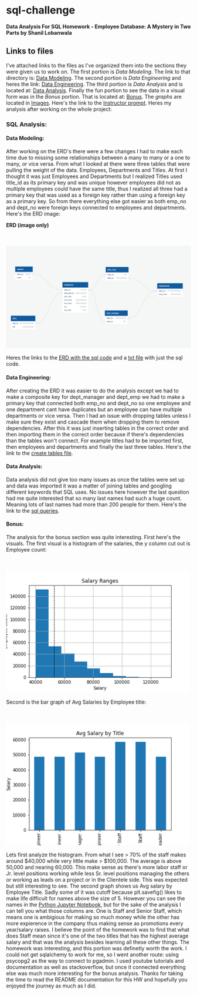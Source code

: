 
# sql-challenge


**Data Analysis For SQL Homework - Employee Database: A Mystery in Two Parts by Shanil Lobanwala**

## Links to files

I've attached links to the files as I've organized them into the sections they were given us to work on. The first portion is *Data Modeling*. The link to that directory is: [Data Modeling](https://github.com/slobanwala1/sql-challenge/tree/main/my_submission/Data_Modeling). The second portion is *Data Engineering* and heres the link: [Data Engineering](https://github.com/slobanwala1/sql-challenge/tree/main/my_submission/Data_Engineering). The third portion is *Data Analysis* and is located at: [Data Analysis](https://github.com/slobanwala1/sql-challenge/tree/main/my_submission/Data_Analysis). Finally the fun portion to see the data in a visual form was in the *Bonus* portion. That is located at: [Bonus](https://github.com/slobanwala1/sql-challenge/tree/main/my_submission/Bonus). The *graphs* are located in [Images](https://github.com/slobanwala1/sql-challenge/tree/main/my_submission/Images). Here's the link to the [Instructor prompt](https://github.com/slobanwala1/sql-challenge/blob/main/my_submission/README.md). Heres my analysis after working on the whole project:

### SQL Analysis:


#### Data Modeling:

After working on the ERD's there were a few changes I had to make each time due to missing some relationships between a many to many or a one to many, or vice versa. From what I looked at there were three tables that were pulling the weight of the data. Employees, Departments and Titles. At first I thought it was just Employees and Departments but I realized Titles used title_id as its primary key and was unique however employees did not as multiple employees could have the same title, thus I realized all three had a primary key that was used as a foreign key rather than using a foreign key as a primary key. So from there everything else got easier as both emp_no and dept_no were foreign keys connected to employees and departments. Here's the ERD image:

**ERD (image only)**

<br>
<br>
<img src="https://github.com/slobanwala1/sql-challenge/blob/main/my_submission/Images/Pewlett_Hackard_files_ERD_ImgOnly.PNG" width="681">

Heres the links to the [ERD with the sql code](https://github.com/slobanwala1/sql-challenge/blob/main/my_submission/Images/Pewlett_Hackard_files_ERD.PNG) and a [txt file](https://github.com/slobanwala1/sql-challenge/blob/main/my_submission/Data_Modeling/Pewlett_Hackard_files_ERD_text.txt) with just the sql code.

#### Data Engineering:

After creating the ERD it was easier to do the analysis except we had to make a composite key for dept_manager and dept_emp we had to make a primary key that connected both emp_no and dept_no so
one employee and one department cant have duplicates but an employee can have multiple departments or vice versa. Then I had an issue with dropping tables unless I make sure they exist and cascade them when dropping them to remove dependencies. After this it was just inserting tables in the correct order and then importing them in the correct order because if there's dependencies than the tables won't connect. For example titles had to be imported first, then employees and departments and finally the last three tables. Here's the link to the [create tables file](https://github.com/slobanwala1/sql-challenge/blob/main/my_submission/Data_Engineering/table_schema.sql).

#### Data Analysis:

Data analysis did not give too many issues as once the tables were set up and data was imported it was a matter of joining tables and googling different keywords that SQL uses. No issues here however the last question had me quite interested that so many last names had such a huge count. Meaning lots of last names had more than 200 people for them. Here's the link to the [sql queries](https://github.com/slobanwala1/sql-challenge/blob/main/my_submission/Data_Analysis/Pewlett_Hackard_queries.sql).

#### Bonus:

The analysis for the bonus section was quite interesting. First here's the visuals. The first visual is a histogram of the salaries, the y column cut out is Employee count:

<br>
<br>
<img src="https://github.com/slobanwala1/sql-challenge/blob/main/my_submission/Images/Salary_Histogram.png" width="500">

Second is the bar graph of Avg Salaries by Employee title:

<br>
<br>
<img src="https://github.com/slobanwala1/sql-challenge/blob/main/my_submission/Images/Salary_vs_EmpTitle.png" width="500">

Lets first analyze the histogram. From what I see > 70% of the staff makes around $40,000 while very little make > $100,000. The average is above 50,000 and nearing 60,000. This make sense as there's more labor staff or Jr. level positions working while less Sr. level positions managing the others or working as leads on a project or in the Clientele side. This was expected but still interesting to see. The second graph shows us Avg salary by Employee Title. Sadly some of it was cutoff because plt.savefig() likes to make life difficult for names above the size of 5. However you can see the names in the [Python Jupyter Notebook](https://github.com/slobanwala1/sql-challenge/blob/main/my_submission/Bonus/sql_challenge_bonus_analysis.ipynb), but for the sake of the analysis I can tell you what those columns are. One is Staff and Senior Staff, which means one is ambigious for making so much money while the other has more expierence in the company thus making sense as promotions every year/salary raises. I believe the point of the homework was to find that what does Staff mean since it's one of the two titles that has the highest average salary and that was the analysis besides learning all these other things. The homework was interesting, and this portion was definetly worth the work. I could not get sqlalchemy to work for me, so I went another route: using psycopg2 as the way to connect to pgadmin. I used youtube tutorials and documentation as well as stackoverflow, but once it connected everything else was much more interesting for the bonus analysis. Thanks for taking the time to read the README documentation for this HW and hopefully you enjoyed the journey as much as I did.

